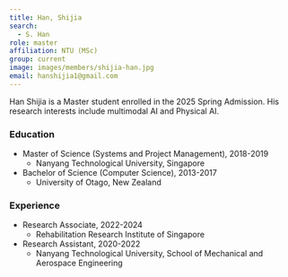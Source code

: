 ```yaml
---
title: Han, Shijia
search:
  - S. Han
role: master
affiliation: NTU (MSc)
group: current
image: images/members/shijia-han.jpg
email: hanshijia1@gmail.com
---
```

 
Han Shijia is a Master student enrolled in the 2025 Spring Admission. His research interests include multimodal AI and Physical AI.

### Education
- Master of Science (Systems and Project Management), 2018-2019
  - Nanyang Technological University, Singapore
- Bachelor of Science (Computer Science), 2013-2017
  - University of Otago, New Zealand




### Experience
- Research Associate, 2022-2024
  - Rehabilitation Research Institute of Singapore
- Research Assistant, 2020-2022
  - Nanyang Technological University, School of Mechanical and Aerospace Engineering 


